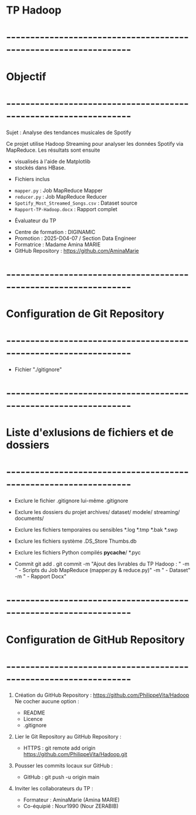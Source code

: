 # TP Hadoop
 
# ----------------------------------------------------------------
# Objectif
# ----------------------------------------------------------------
Sujet : Analyse des tendances musicales de Spotify

Ce projet utilise Hadoop Streaming pour analyser les données Spotify via MapReduce. Les résultats sont ensuite 
- visualisés à l'aide de Matplotlib 
- stockés dans HBase.

* Fichiers inclus
- `mapper.py` : Job MapReduce Mapper
- `reducer.py` : Job MapReduce Reducer
- `Spotify_Most_Streamed_Songs.csv` : Dataset source
- `Rapport-TP-Hadoop.docx` : Rapport complet

* Évaluateur du TP
- Centre de formation : DIGINAMIC
- Promotion : 2025-D04-07 / Section Data Engineer
- Formatrice : Madame Amina MARIE
- GitHub Repository : https://github.com/AminaMarie


# ----------------------------------------------------------------
# Configuration de Git Repository
# ----------------------------------------------------------------
* Fichier "./gitignore"

# ----------------------------------------------------------------
# Liste d'exlusions de fichiers et de dossiers
# ----------------------------------------------------------------
* Exclure le fichier .gitignore lui-même
.gitignore

* Exclure les dossiers du projet
archives/
dataset/
modele/
streaming/
documents/

* Exclure les fichiers temporaires ou sensibles
*.log
*.tmp
*.bak
*.swp

* Exclure les fichiers système
.DS_Store
Thumbs.db

* Exclure les fichiers Python compilés
__pycache__/
*.pyc


* Commit
git add .
git commit -m "Ajout des livrables du TP Hadoop : " -m " - Scripts du Job MapReduce (mapper.py & reduce.py)" -m " - Dataset" -m " - Rapport Docx"


# ----------------------------------------------------------------
# Configuration de GitHub Repository
# ----------------------------------------------------------------
1. Création du GitHub Repository : https://github.com/PhilippeVita/Hadoop
    Ne cocher aucune option : 
    - README
    - Licence
    - .gitignore

2. Lier le Git Repository au GitHub Repository : 
    - HTTPS : git remote add origin https://github.com/PhilippeVita/Hadoop.git

3. Pousser les commits locaux sur GitHub : 
    - GitHub : git push -u origin main

4. Inviter les collaborateurs du TP : 
    - Formateur : AminaMarie (Amina MARIE)
    - Co-équipié : Nour1990 (Nour ZERABIB)
